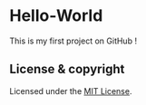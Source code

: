 # Hello-World
This is my first project on GitHub !

## License & copyright
Licensed under the [MIT License](LICESNE).